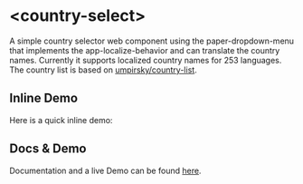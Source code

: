 # \<country-select\>

A simple country selector web component using the paper-dropdown-menu that implements the app-localize-behavior and can translate the country names. Currently it supports localized country names for 253 languages. The country list is based on [umpirsky/country-list](https://github.com/umpirsky/country-list).

## Inline Demo
<!--
```
<custom-element-demo>
  <template>
      <link rel=”import” href=”my-element.html”>
    <next-code-block></next-code-block>
  </template>    
</custom-element-demo>
```
-->
Here is a quick inline demo:
<country-select></country-select>

## Docs & Demo

Documentation and a live Demo can be found [here](https://protoss78.github.io/country-select/components/country-select/).

